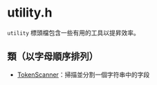 # utility.h

`utility` 標頭檔包含一些有用的工具以提昇效率。

## 類（以字母順序排列）
- [TokenScanner](token_scanner_zh.md)：掃描並分割一個字符串中的字段